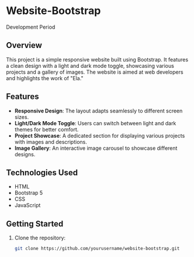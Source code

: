 # Website-Bootstrap
Development Period

## Overview
This project is a simple responsive website built using Bootstrap. It features a clean design with a light and dark mode toggle, showcasing various projects and a gallery of images. The website is aimed at web developers and highlights the work of "Ela."

## Features
- **Responsive Design**: The layout adapts seamlessly to different screen sizes.
- **Light/Dark Mode Toggle**: Users can switch between light and dark themes for better comfort.
- **Project Showcase**: A dedicated section for displaying various projects with images and descriptions.
- **Image Gallery**: An interactive image carousel to showcase different designs.

## Technologies Used
- HTML
- Bootstrap 5
- CSS
- JavaScript

## Getting Started
1. Clone the repository:
   ```bash
   git clone https://github.com/yourusername/website-bootstrap.git
